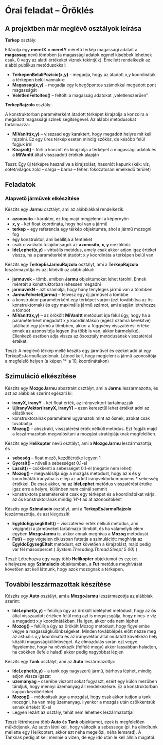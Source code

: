 # Órai feladat – Öröklés

## A projektben már meglévő osztályok leírása

**Terkep** osztály:

Eltárolja egy **meretX** × **meretY** méretű térkép magassági adatait a **magassag** nevű tömbben (a
magassági adatok egynél kisebbek lehetnek csak, 0 vagy az alatti értékeket víznek tekintjük). Emellett
rendelkezik az alábbi publikus metódusokkal:

- **TerkepenBeluliPozicio(x,y)** – megadja, hogy az átadott x,y koordináták a térképen belül
    vannak-e
- **Magassag(x,y)** – megadja egy lebegőpontos számokkal megadott pont magasságát
- **VeletlenFeltoltes()** – feltölti a magasság adatokat „véletlenszerűen”

**TerkepRajzolo** osztály:

A konstruktorban paraméterként átadott térképet kirajzolja a konzolra a megadott magassági színek
segítségével. Az alábbi metódusokat tartalmazza:

- **MiVanItt(x,y)** – visszaad egy karaktert, hogy megadott helyre mit kell rajzolni. Ez egy üres
    térkép esetén mindig szóköz, de később felül fogjuk írni
- **Kirajzol()** – törli a konzolt és kirajzolja a térképet a magassági adatok és a **MiVanItt** által
    visszaadott értékek alapján

Teszt: Egy új térképre használva a kirajzolást, hasonlót kapunk (kék: víz, sötét/világos zöld – sárga –
barna – fehér: fokozatosan emelkedő terület)

## Feladatok

### Alapvető járművek elkészítése

Készíts egy **Jarmu** osztályt, ami az alábbiakkal rendelkezik:

- **azonosito** – karakter, ez fog majd megjelenni a képernyőn
- **x, y** – két float koordináta, hogy hol van a jármű
- **terkep** – egy referencia egy térkép objektumra, ahol a jármű mozogni fog
- egy konstruktor, ami beállítja a fentieket
- csak olvasható tulajdonságok az **azonositó, x, y** mezőkhöz
- **IdeLephet(x,y)** – virtuális metódus, amely csak akkor adjon igaz értéket vissza, ha a
    paraméterként átadott x,y koordináta a térképen belül van

Készíts egy **TerkepEsJarmuRajzolo** osztályt, ami a **TerkepRajzolo** leszármazottja és azt kibővíti az
alábbiakkal:


- **jarmuvek** – tömb, amiben **Jarmu** objektumokat lehet tárolni. Ennek méretét a
    konstruktorban lehessen megadni
- **jarmuvekN** – azt számolja, hogy hány tényleges jármű van a tömbben
- **JarmuFelvetel(jarmu)** – felvesz egy új járművet a tömbbe
- a konstruktor paraméterként egy térképet várjon (ezt továbbítsa az ős konstruktornak) és
    egy maximális jármű számot, ami alapján létrehozza a tömböt
- **MiVanItt(x,y)** – az örökölt **MiVanItt** metódust írja felül úgy, hogy ha a paraméterként
    megadott x,y koordinátákon (egész számra kerekítve) található egy jármű a tömbben, akkor a
    függvény visszatérési értéke ennek az azonosítója legyen (ha több is van, akkor bármelyiké).
    Ellenkező esetben adja vissza az ősosztály metódusának visszatérési értékét.

Teszt: A meglévő térkép mellé készíts egy járművet és ezeket add át egy TerkepEsJarmuRajzolonak.
Látnod kell, hogy megjelent a jármű azonosítója a megfelelő helyen (a képen ’*’ a 10,
koordinátákon)

## Szimuláció elkészítése

Készíts egy **MozgoJarmu** absztrakt osztályt, ami a **Jarmu** leszármazotta, és azt az alábbiak szerint
egészíti ki:

- **iranyX, iranyY** – két float érték, az irányvektort tartalmazzák
- **UjIranyVektor(iranyX, iranyY)** – ezen keresztül lehet értéket adni az előzőknek
- konstruktorainak paraméterei ugyanazok mint az ősnek, azokat csak továbbítja
- **Mozog()** – absztrakt, visszatérési érték nélküli metódus. Ezt fogják majd a leszármazottak
    megvalósítani a mozgási stratégiájuknak megfelelően.

Készíts egy **Helikopter** nevű osztályt, ami a **MozgoJarmu** leszármazottja, és

- **sebeség** – float mező, kezdőértéke legyen 1
- **Gyorsit()** – növeli a sebességet 0.1-el
- **Lassit()** – csökkenti a sebességet 0.1-el (negatív nem lehet)
- **Mozog()** – megvalósítja úgy a mozgás metódust, hogy az **x** és **y** koordináták irányába is ellép
    az adott irányvektorkomponens * sebesség értékkel. De csak akkor, ha az **IdeLephet** metódus
    visszatérési értéke igaz erre a helyre, különben nem csinál semmit
- konstruktora paraméterként csak egy térképet és a koordinátákat várja, az ős
    konstruktorának mindig ’H’-t ad át azonosítóként


Készíts egy **Szimulacio** osztályt, ami a **TerkepEsJarmuRajzolo** leszármazottja, és azt kiegészíti:

- **EgyIdoEgysegEltelt()** – visszatérési érték nélküli metódus, ami végignézi a járműveket
    tartalmazó tömböt, és ha valamelyik elem egyben **MozgoJarmu** is, akkor annak meghívja a
    **Mozog** metódusát
- **Fut()** – egy végtelen ciklusban futtatja a szimulációt: meghívja az **EgyIdoEgysegEltelt**
    metódust, ezt követően a kirajzolást, majd pedig vár fél másodpercet
    ( _System.Threading.Thread.Sleep( 5 00)_ )

Teszt: Létrehozva egy vagy több **Helikopter** objektumot és ezeket elhelyezve egy **Szimulacio**
objektumban, a **Fut** metódus meghívását követően azt kell látnunk, hogy azok mozognak a térképen.

## További leszármazottak készítése

Készíts egy **Auto** osztályt, ami a **MozgoJarmu** leszármazottja az alábbiak szerint:

- **IdeLephet(x,y)** – felülírja úgy az örökölt ideléphet metódust, hogy az ős által visszaadott
    értéken felül még azt is megvizsgálja, hogy nincs-e víz a megadott x,y koordinátákban. Ha
    igen, akkor oda nem léphet
- **Mozog()** – felülírja úgy az örökölt Mozog metódust, hogy figyelembe vegye a
    magasságkülönbségeket. Minden továbblépés előtt nézze meg az aktuális x,y koordináta és
    az irányvektor által mutatott következő hely közötti magasságkülönbséget. Az elmozdulás
    során ezt vegye figyelembe, hogy ha növekszik (felfelé megy) akkor lassabban haladjon, ha
    csökken (lefelé halad) akkor pedig nagyobbat lépjen

Készíts egy **Tank** osztályt, ami az **Auto** leszármazottja:

- **IdeLephet(x,y)** – a tank egy nagyszerű jármű, bárhova léphet, mindig adjon vissza igazat
- **uzemanyag** – cserébe viszont sokat fogyaszt, ezért egy külön mezőben tároljuk, hogy mennyi
    üzemanyag áll rendelkezésre. Ez a konstruktorban kapjon kezdőértéket
- **Mozog()** – módosítsuk úgy a mozgást, hogy csak akkor tudjon a tank mozogni, ha van még
    üzemanyag. Ilyenkor a mozgás után csökkentsük ennek értékét 10-el
- Legyen lezárt az osztály, tehát nem lehetnek leszármazottjai

Teszt: létrehozva több **Auto** és **Tank** objektumot, ezek is megfelelően működjenek. Az autón látni
kell, hogy változik a sebessége (pl. ha elindítunk mellette egy Helikoptert, akkor azt néha megelőzi,
néha lemarad). A Tanknak pedig át kell mennie a vízen, de egy idő után le kell állnia magától.

